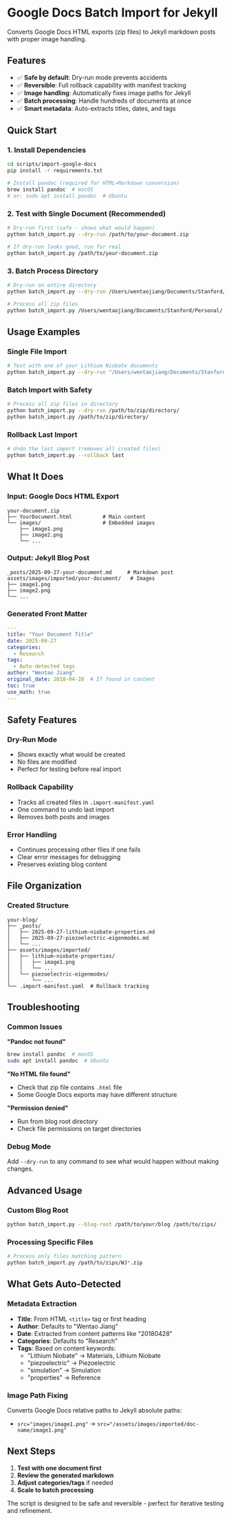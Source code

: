 # Google Docs Batch Import for Jekyll

Converts Google Docs HTML exports (zip files) to Jekyll markdown posts with proper image handling.

## Features

- ✅ **Safe by default**: Dry-run mode prevents accidents
- ✅ **Reversible**: Full rollback capability with manifest tracking
- ✅ **Image handling**: Automatically fixes image paths for Jekyll
- ✅ **Batch processing**: Handle hundreds of documents at once
- ✅ **Smart metadata**: Auto-extracts titles, dates, and tags

## Quick Start

### 1. Install Dependencies

```bash
cd scripts/import-google-docs
pip install -r requirements.txt

# Install pandoc (required for HTML→Markdown conversion)
brew install pandoc  # macOS
# or: sudo apt install pandoc  # Ubuntu
```

### 2. Test with Single Document (Recommended)

```bash
# Dry-run first (safe - shows what would happen)
python batch_import.py --dry-run /path/to/your-document.zip

# If dry-run looks good, run for real
python batch_import.py /path/to/your-document.zip
```

### 3. Batch Process Directory

```bash
# Dry-run on entire directory
python batch_import.py --dry-run /Users/wentaojiang/Documents/Stanford/Personal/

# Process all zip files
python batch_import.py /Users/wentaojiang/Documents/Stanford/Personal/
```

## Usage Examples

### Single File Import
```bash
# Test with one of your Lithium Niobate documents
python batch_import.py --dry-run "/Users/wentaojiang/Documents/Stanford/Personal/WJ - LN properties.zip"
```

### Batch Import with Safety
```bash
# Process all zip files in directory
python batch_import.py --dry-run /path/to/zip/directory/
python batch_import.py /path/to/zip/directory/
```

### Rollback Last Import
```bash
# Undo the last import (removes all created files)
python batch_import.py --rollback last
```

## What It Does

### Input: Google Docs HTML Export
```
your-document.zip
├── YourDocument.html          # Main content
└── images/                    # Embedded images
    ├── image1.png
    ├── image2.png
    └── ...
```

### Output: Jekyll Blog Post
```
_posts/2025-09-27-your-document.md     # Markdown post
assets/images/imported/your-document/   # Images
├── image1.png
├── image2.png
└── ...
```

### Generated Front Matter
```yaml
---
title: "Your Document Title"
date: 2025-09-27
categories:
  - Research
tags:
  - Auto-detected tags
author: "Wentao Jiang"
original_date: 2018-04-28  # If found in content
toc: true
use_math: true
---
```

## Safety Features

### Dry-Run Mode
- Shows exactly what would be created
- No files are modified
- Perfect for testing before real import

### Rollback Capability
- Tracks all created files in `.import-manifest.yaml`
- One command to undo last import
- Removes both posts and images

### Error Handling
- Continues processing other files if one fails
- Clear error messages for debugging
- Preserves existing blog content

## File Organization

### Created Structure
```
your-blog/
├── _posts/
│   ├── 2025-09-27-lithium-niobate-properties.md
│   ├── 2025-09-27-piezoelectric-eigenmodes.md
│   └── ...
├── assets/images/imported/
│   ├── lithium-niobate-properties/
│   │   ├── image1.png
│   │   └── ...
│   └── piezoelectric-eigenmodes/
│       └── ...
└── .import-manifest.yaml  # Rollback tracking
```

## Troubleshooting

### Common Issues

**"Pandoc not found"**
```bash
brew install pandoc  # macOS
sudo apt install pandoc  # Ubuntu
```

**"No HTML file found"**
- Check that zip file contains `.html` file
- Some Google Docs exports may have different structure

**"Permission denied"**
- Run from blog root directory
- Check file permissions on target directories

### Debug Mode
Add `--dry-run` to any command to see what would happen without making changes.

## Advanced Usage

### Custom Blog Root
```bash
python batch_import.py --blog-root /path/to/your/blog /path/to/zips/
```

### Processing Specific Files
```bash
# Process only files matching pattern
python batch_import.py /path/to/zips/WJ*.zip
```

## What Gets Auto-Detected

### Metadata Extraction
- **Title**: From HTML `<title>` tag or first heading
- **Author**: Defaults to "Wentao Jiang"
- **Date**: Extracted from content patterns like "20180428"
- **Categories**: Defaults to "Research"
- **Tags**: Based on content keywords:
  - "Lithium Niobate" → Materials, Lithium Niobate
  - "piezoelectric" → Piezoelectric
  - "simulation" → Simulation
  - "properties" → Reference

### Image Path Fixing
Converts Google Docs relative paths to Jekyll absolute paths:
- `src="images/image1.png"` → `src="/assets/images/imported/doc-name/image1.png"`

## Next Steps

1. **Test with one document first**
2. **Review the generated markdown** 
3. **Adjust categories/tags** if needed
4. **Scale to batch processing**

The script is designed to be safe and reversible - perfect for iterative testing and refinement.
